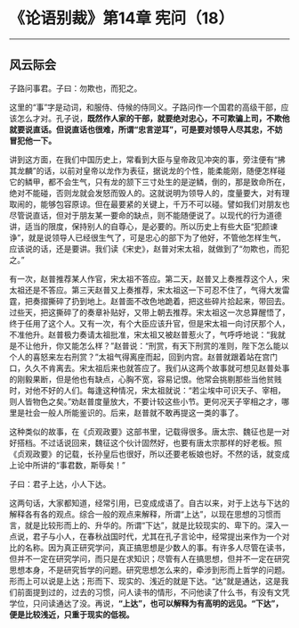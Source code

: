 # 《论语别裁》第14章 宪问（18）

------

## 风云际会

子路问事君。子曰：勿欺也，而犯之。

这里的“事”字是动词，和服侍、侍候的侍同义。子路问作一个国君的高级干部，应该怎么才对。孔子说，**既然作人家的干部，就要绝对忠心，不可欺骗上司，不欺他就要说直话。但说直话也很难，所谓“忠言逆耳”，可是要对领导人尽其忠，不妨冒犯他一下。**

讲到这方面，在我们中国历史上，常看到大臣与皇帝政见冲突的事，旁注便有“拂其龙麟”的话，以前对皇帝以龙作为表征，据说龙的个性，能柔能刚，随便怎样碰它的鳞甲，都不会生气，只有龙的颔下三寸处生的是逆鳞，倒的，那是致命所在，绝对不能碰，否则龙就会发怒而毁人的。这就说明为领导人的，度量要大，对有理取闹的，能够包容原谅。但在最要紧的关键上，千万不可以碰。譬如我们对朋友也尽管说直话，但对于朋友某一要命的缺点，则不能随便说了。以现代的行为道德讲，适当的限度，保持别人的自尊心，是必要的。所以历史上有些大臣“犯颜谏诤”，就是说领导人已经很生气了，可是忠心的部下为了他好，不管他怎样生气，应该说的话，还是要讲。我们读《宋史》，赵普对宋太祖，就做到了“勿欺也，而犯之。”

有一次，赵普推荐某人作官，宋太祖不答应。第二天，赵普又上奏推荐这个人，宋太祖还是不答应。第三天赵普又上奏推荐，宋太祖这一下可忍不住了，气得大发雷霆，把奏摺撕碎了扔到地上。赵普面不改色地跪着，把这些碎片拾起来，带回去。过些天，把这撕碎了的奏章补贴好，又带上朝去推荐。宋太祖这一次总算醒悟了，终于任用了这个人。又有一次，有个大臣应该升官，但是宋太祖一向讨厌那个人，不准他升。赵普极力奏请太祖批准，宋太祖又被赵普惹火了，气呼呼地说：“我就是不让他升，你又能怎么样？”赵普说：“刑赏，有天下刑赏的准则，陛下怎么能以个人的喜怒来左右刑赏？”太祖气得离座而起，回到内宫。赵普就跟着站在宫门口，久久不肯离去。宋太祖后来也就答应了。我们从这两个故事就可想见赵普处事的刚毅果断，但是他也有缺点，心胸不宽，容易记恨。他常会挑剔那些当他贫贱时，对他不好的人们。每逢这种情况，宋太祖就说：“若尘埃中可识天子、宰相，则人皆物色之矣。”劝赵普度量放大，不要计较这些小节。更何况天子宰相之才，哪里是社会一般人所能鉴识的。后来，赵普就不敢再提这一类的事了。

这种类似的故事，在《贞观政要》这部书里，记载得很多。唐太宗、魏征也是一对好搭档。不过话说回来，魏征这个伙计固然好，也要有唐太宗那样的好老板。照《贞观政要》的记载，长孙皇后也很好，所以还要老板娘也好。不然的话，就变成上论中所讲的“事君数，斯辱矣！”

子曰：君子上达，小人下达。

这两句话，大家都知道，经常引用，已变成成语了。自古以来，对于上达与下达的解释各有各的观点。综合一般的观点来解释，所谓“上达”，以现在思想的习惯而言，就是比较形而上的、升华的。所谓“下达”，就是比较现实的、卑下的。深入一点说，君子与小人，在春秋战国时代，尤其在孔子言论中，经常提出来作为一个对比的名称。因为真正研究学问，真正搞思想是少数人的事。有许多人尽管在读书，但并不一定在研究学问，而只是在求知识；尽管有人在搞思想，但并不一定在研究思想本身，不是研究哲学的问题。研究思想怎么来的，牵涉到形而上哲学的问题。形而上可以说是上达；形而下、现实的、浅近的就是下达。“达”就是通达，这是我们前面提到过的，过去的习惯，问人读书的情形，不问他读了什么书，有没有文凭学位，只问读通达了没。再说，**“上达”，也可以解释为有高明的远见。“下达”，便是比较浅近，只重于现实的低视。**

